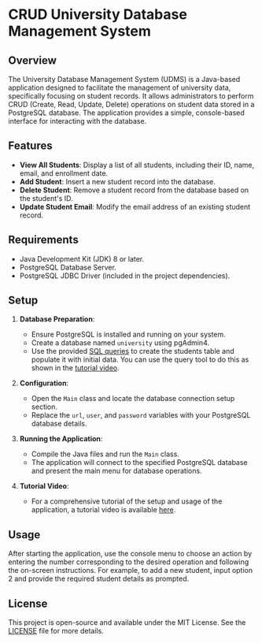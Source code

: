 # CRUD University Database Management System

## Overview

The University Database Management System (UDMS) is a Java-based application designed to facilitate the management of university data, specifically focusing on student records. It allows administrators to perform CRUD (Create, Read, Update, Delete) operations on student data stored in a PostgreSQL database. The application provides a simple, console-based interface for interacting with the database.

## Features

- **View All Students**: Display a list of all students, including their ID, name, email, and enrollment date.
- **Add Student**: Insert a new student record into the database.
- **Delete Student**: Remove a student record from the database based on the student's ID.
- **Update Student Email**: Modify the email address of an existing student record.

## Requirements

- Java Development Kit (JDK) 8 or later.
- PostgreSQL Database Server.
- PostgreSQL JDBC Driver (included in the project dependencies).

## Setup

1. **Database Preparation**:
   - Ensure PostgreSQL is installed and running on your system.
   - Create a database named `university` using pgAdmin4. 
   - Use the provided [SQL queries](https://github.com/JeremyFriesenGitHub/COMP3005_Assignment-3_Question-1/blob/main/init.sql) to create the students table and populate it with initial data. You can use the query tool to do this as shown in the [tutorial video](https://youtu.be/6o1gHDBhOTU). 

2. **Configuration**:
   - Open the `Main` class and locate the database connection setup section.
   - Replace the `url`, `user`, and `password` variables with your PostgreSQL database details.

3. **Running the Application**:
   - Compile the Java files and run the `Main` class.
   - The application will connect to the specified PostgreSQL database and present the main menu for database operations.

4. **Tutorial Video**:
   - For a comprehensive tutorial of the setup and usage of the application, a tutorial video is available [here](https://youtu.be/6o1gHDBhOTU). 

## Usage

After starting the application, use the console menu to choose an action by entering the number corresponding to the desired operation and following the on-screen instructions. For example, to add a new student, input option 2 and provide the required student details as prompted.

## License

This project is open-source and available under the MIT License. See the [LICENSE](https://github.com/JeremyFriesenGitHub/COMP3005_Assignment-3_Question-1/blob/main/LICENSE) file for more details.
